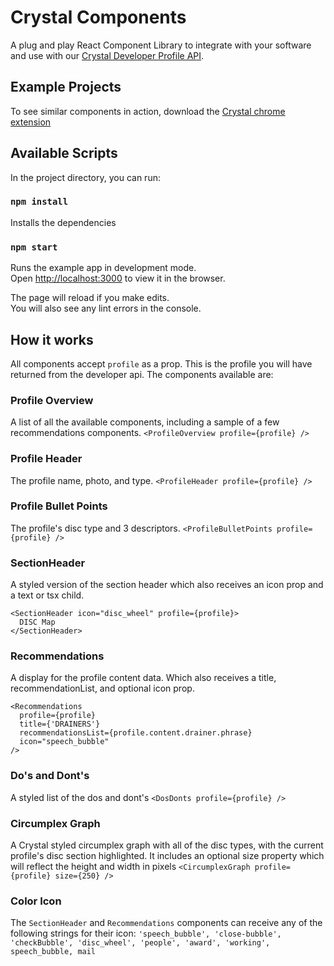 # Crystal Components

A plug and play React Component Library to integrate with your software and use with our [Crystal Developer Profile API](https://developers.crystalknows.com/).

## Example Projects

To see similar components in action, download the
[Crystal chrome extension](https://chrome.google.com/webstore/detail/crystal/nmaonghoefpmlfgaknnboiekjhfpmajh)

## Available Scripts

In the project directory, you can run:

### `npm install`

Installs the dependencies

### `npm start`

Runs the example app in development mode.\
Open [http://localhost:3000](http://localhost:3000) to view it in the browser.

The page will reload if you make edits.\
You will also see any lint errors in the console.

## How it works

All components accept `profile` as a prop. This is the profile you will have returned from the developer api.
The components available are:

### Profile Overview

A list of all the available components, including a sample of a few recommendations components.
`<ProfileOverview profile={profile} />`

### Profile Header

The profile name, photo, and type.
`<ProfileHeader profile={profile} />`

### Profile Bullet Points

The profile's disc type and 3 descriptors.
`<ProfileBulletPoints profile={profile} />`

### SectionHeader

A styled version of the section header which also receives an icon prop and a text or tsx child.

```
<SectionHeader icon="disc_wheel" profile={profile}>
  DISC Map
</SectionHeader>
```

### Recommendations

A display for the profile content data. Which also receives a title, recommendationList, and optional icon prop.

```
<Recommendations
  profile={profile}
  title={'DRAINERS'}
  recommendationsList={profile.content.drainer.phrase}
  icon="speech_bubble"
/>
```

### Do's and Dont's

A styled list of the dos and dont's
`<DosDonts profile={profile} />`

### Circumplex Graph

A Crystal styled circumplex graph with all of the disc types, with the current profile's disc section highlighted. It includes an optional size property which will reflect the height and width in pixels
`<CircumplexGraph profile={profile} size={250} />`

### Color Icon

The `SectionHeader` and `Recommendations` components can receive any of the following strings for their icon:
`'speech_bubble', 'close-bubble', 'checkBubble', 'disc_wheel', 'people', 'award', 'working', speech_bubble, mail`
